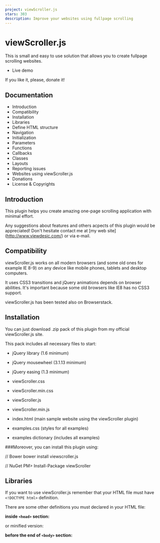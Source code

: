 ```yaml
---
project: viewScroller.js
stars: 303
description: Improve your websites using fullpage scrolling
---
```


viewScroller.js
===============

This is small and easy to use solution that allows you to create fullpage scrolling websites.

-   Live demo

If you like it, please, donate it!

Documentation
-------------

-   Introduction
-   Compatibility
-   Installation
-   Libraries
-   Define HTML structure
-   Navigation
-   Initialization
-   Parameters
-   Functions
-   Callbacks
-   Classes
-   Layouts
-   Reporting issues
-   Websites using viewScroller.js
-   Donations
-   License & Copyrights

Introduction
------------

This plugin helps you create amazing one-page scrolling application with minimal effort.

Any suggestions about features and others acpects of this plugin would be appreciated! Don't hesitate contact me at \[my web site\] (http://www.viewdesic.com/) or via e-mail.

Compatibility
-------------

viewScroller.js works on all modern browsers (and some old ones for example IE 8-9) on any device like mobile phones, tablets and desktop computers.

It uses CSS3 transitions and jQuery animations depends on browser abilities. It's important because some old browsers like IE8 has no CSS3 support.

viewScroller.js has been tested also on Browserstack.

Installation
------------

You can just download .zip pack of this plugin from my official viewScroller.js site.

This pack includes all necessary files to start:

-   jQuery library (1.6 minimum)
-   jQuery mousewheel (3.1.13 minimum)
-   jQuery easing (1.3 minimum)
-   viewScroller.css
-   viewScroller.min.css
-   viewScroller.js
-   viewScroller.min.js
-   index.html (main sample website using the viewScroller plugin)
-   examples.css (styles for all examples)

-   examples dictionary (includes all examples)

###Moreover, you can install this plugin using:

// Bower
bower install viewscroller.js

// NuGet
PM\> Install-Package viewScroller

Libraries
---------

If you want to use viewScroller.js remember that your HTML file must have `<!DOCTYPE html>` definition.

There are some other definitions you must declared in your HTML file:

**inside `<head>` section:**

<link rel\="stylesheet" type\="text/css" href\="viewScroller.css"\>

or minified version:

<link rel\="stylesheet" type\="text/css" href\="viewScroller.min.css"\>

**before the end of `<body>` section:**

<script src\="jquery-3.1.0.min.js"\></script\>
<script src\="jquery.easing.min.js"\></script\>
<script src\="jquery.mousewheel.min.js"\></script\>

or you can use CDN links for these jQuery libraries.

**after that you can put the main viewScroller.js script:**

<script src\="viewScroller.js"\></script\>

or minified version:

<script src\="viewScroller.min.js"\></script\>

Define HTML structure
---------------------

The main node of the structure is `<div class="mainbag"></div>` inside which you can declare rest of the structure.

This example defines HTML structure with 3 mainviews (marked with vs-anchor attribute ex.: 'firstview', 'secondview', 'thirdview') and 3 subviews inside second view (marked with vs-anchor attribute ex.: 'firstsubview', 'secondsubview', 'thirdsubview'):

<div class\="mainbag"\>
	<div vs-anchor\="firstview" class\="mainview"\>View 1</div\>
	<div vs-anchor\="secondview" class\="mainview"\>
		<div class\="subbag"\>
			<div vs-anchor\="firstsubview" class\="subview"\>Subview A</div\>
			<div vs-anchor\="secondsubview" class\="subview"\>Subview B</div\>
			<div vs-anchor\="thirdsubview" class\="subview"\>Subview C</div\>
		</div\>
	</div\>
	<div vs-anchor\="thirdview" class\="mainview"\>View 3</div\>
</div\>

**Remember:**

-   Each mainview div must have class `.mainview` and each subview div must have class `.subview`.
-   All subviews must be placed inside `<div class="subbag"></div>` wrapper.
-   Each view (mainview and subview) must have it's own `vs-anchor` attribute which is equivalent of ID attribute and it's value must be unique in the whole document. This attribute enables us to navigate views.
-   You can also use `section` or `article` elements for mainview or subview sections

Navigation
----------

To create navigation over specific mainviews or subviews use `<a href>` elements, for example:

**For mainviews:**

<a href\="#firstview" class\="vs-anchor"\>View 1</a\>
<a href\="#secondview" class\="vs-anchor"\>View 2</a\>
<a href\="#thirdview" class\="vs-anchor"\>View 3</a\>

**For subviews:**

<div class\="vs-center-wrap"\>
	<div class\="vs-center"\>
		Subview A
		<div class\="pos"\>
			<input type\="button" value\="Previous subview" class\="vs-subview-prev"\>
			<a href\="#subview-a" class\="vs-anchor"\>Subview A</a\>
			<a href\="#subview-b" class\="vs-anchor"\>Subview B</a\>
			<a href\="#subview-c" class\="vs-anchor"\>Subview C</a\>
			<input type\="button" value\="Next subview" class\="vs-subview-next"\>
		</div\>
	</div\>
	...
</div\>

You must know that each `<a href ...>` element must have `vs-anchor` class.

To create navigation for changing mainviews you have to use `vs-mainview-prev` or `vs-mainview-next` class, for example:

<button class\="vs-mainview-prev"\>prev mainview</button\>
<button class\="vs-mainview-next"\>next mainview</button\>

or

<a href\="#" class\="vs-mainview-prev"\>prev mainview</a\>
<a href\="#" class\="vs-mainview-next"\>next mainview</a\>

To create navigation for changing subviews you have to use `vs-subview-prev` or `vs-subview-next` class, for example:

<button class\="vs-subview-prev"\>prev subview</button\>
<button class\="vs-subview-next"\>next subview</button\>

or

<a href\="#" class\="vs-subview-prev"\>prev subview</a\>
<a href\="#" class\="vs-subview-next"\>next subview</a\>

Moreover you can change views programmatically using built-in functions:

**Show next/previous mainview:**

`$.fn.viewScroller.showMainView('next' / 'prev');`  
example:  
`$.fn.viewScroller.showMainView('next');`

**Show next/previous subview:**

`$.fn.viewScroller.showSubView(bag-number, 'next' / 'prev');`  
example:

var currentBagNbr \= $.fn.viewScroller.getCurrentBagNbr();
$.fn.viewScroller.showSubView(currentBagIndex, 'next' / 'prev');

**Show specific view using anchor name:**

`$.fn.viewScroller.showView(anchor);`  
example:  
`$.fn.viewScroller.showView('subview-b');`

Center content of the view
--------------------------

You can center a content inside each view using predefined classes `.vs-center-wrap` and `.vs-center`:

<div vs-anchor\="firstview" class\="mainview"\>
	<div class\="vs-center-wrap"\>
        <div class\="vs-center"\>
			View 1
		</div\>
	</div\>
...
</div\>

or you can use classes from examples.css such as `.box` and `.info`:

<div class\="box"\>
	<div class\="info"\>
		View 1
	</div\>
</div\>

For more information look at the examples' source code. \[the official project website\] (http://www.viewdesic.com/viewscroller/index.html).

Initialization
--------------

To start using viewScroller.js plugin you have to define it like this:

$(document).ready(function() {
	$('.mainbag').viewScroller();
});

You can define many parameters of viewScroller.js directly inside the init function, for example:

$('.mainbag').viewScroller({
	useScrollbar: false, // Use scrollbar to change views
	changeWhenAnim: false, // Change views when they are changing
	loopMainViews: true, // Change horizontal views (mainviews) in loop mode
	loopSubViews: true	// Change vertical views (subviews) in loop mode
});

Parameters
----------

List of all parameters to use inside the viewScroller.js init function:

$('.mainbag').viewScroller({
	// Animation
	animSpeedMainView: 700, // Animation speed of mainviews: 0 - fastest
	animSpeedSubView: 700, // Animation speed of subviews: 0 - fastest
	animEffectMainView: 'easeInOutCubic', // Animation effect of mainviews change - jQuery (easing)
	animEffectSubView: 'easeInOutCubic', // Animation effect of subviews change - jQuery (easing)
	animEffectMainViewCss3: 'ease', // Animation effect of mainviews change - CSS3 (easing)
	animEffectSubViewCss3: 'ease', // Animation effect of subviews change - CSS3 (easing)

	// Steering
	useKeyboard: true, // Use keyboard to change views
	useScrollbar: false, // Use scrollbar to change views
	changeWhenAnim: true, // Change views when they are changing
	loopMainViews: false, // Change horizontal views (mainviews) in loop mode
	loopSubViews: false, // Change vertical views (subviews) in loop mode
	fitToView: true, // Will the browser fit to the closest view (works if the useScrollbar option is true)
	timeToFit: 1000, // Time between stop scrolling and start fitting to the closest view

	// Mainbag dimension
	fixedWidth: 0, // (in px) width of the mainbag - if 0 - then width = 100% of window (in px) = .mainbag { width: XXX }
	spaceMainBag: 0, // (in px) a total value of the right and the left CSS margin dimensions of the .mainbag, for example: if .mainbag { left: XXX, right: YYY} then spaceMainBag = XXX + YYY

	// Callbacks
	beforeChange: null, // Callback which is called before views change
	afterChange: null, // Callback which is called after views change
	beforeResize: null, // Callback which is called before browser window resize
	afterResize: null // Callback which is called after browser window resize
});

Functions
---------

List of all functions to change the most important parameters:

-   setAnimSpeedMainView(value)

ex.: `$.fn.viewScroller.setAnimSpeedMainView(300);`

-   setAnimSpeedSubView(value)

ex.: `$.fn.viewScroller.setAnimSpeedSubView(300);`

-   setAnimEffectMainView(easing\_func\_name)

ex.: `$.fn.viewScroller.setAnimEffectMainView('easeInOutCubic');`

-   setAnimEffectSubView(easing\_func\_name)

ex.: `$.fn.viewScroller.setAnimEffectSubView('easeInOutCubic');`

-   setAnimEffectMainViewCss3(easing\_func\_name)

ex.: `$.fn.viewScroller.setAnimEffectMainViewCss3('ease');`

-   setAnimEffectSubViewCss3(easing\_func\_name)

ex.: `$.fn.viewScroller.setAnimEffectSubViewCss3('ease');`

-   setUseKeyboard(true/false)

ex.: `$.fn.viewScroller.setUseKeyboard(true);`

-   setUseScrollbar(true/false)

ex.: `$.fn.viewScroller.setUseScrollbar(false);`

-   setChangeWhenAnim(true/false)

ex.: `$.fn.viewScroller.setChangeWhenAnim(true);`

-   setLoopSubViews(true/false)

ex.: `$.fn.viewScroller.setLoopSubViews(true);`

-   setLoopMainViews(true/false)

ex.: `$.fn.viewScroller.setLoopMainViews(true);`

-   setFitToView(true/false)

ex.: `$.fn.viewScroller.setFitToView(true);`

-   setTimeToFit(value)

ex.: `$.fn.viewScroller.setTimeToFit(800);`

-   setFixedWidth(value)

ex.: `$.fn.viewScroller.setFixedWidth(140);`

-   setSpaceMainBag(value)

ex.: `$.fn.viewScroller.setSpaceMainBag(140);`

Callbacks
---------

There are four predefined callbacks.

You can use it to take some action, for example:

$('.mainbag').viewScroller({
	beforeChange: function() { // Defines own callback before views change
		console.log('beforeChange fired!');
	},
	afterChange: function() { // Defines own callback after views change
		console.log('afterChange fired!');
	},
	beforeResize: function() { // Defines own callback before browser window resize
		console.log('beforeResize fired!');
	},
	afterResize: function() { // Defines own callback after browser window resize
		console.log('afterResize fired!');
	}
});

There is a possibility to cancel views change by returning `false` on the beforeChange function:

$('.mainbag').viewScroller({
	beforeChange: function() {
		return false; // It means that views changing will be terminated
	}
});

Predefined classes
------------------

List of all predefined classes:

var mainbag\_sel \= '.mainbag', // mainbag class
	subbag\_sel \= '.subbag', // subbag class
	mainview\_sel \= '.mainview', // mainview class
	subview\_sel \= '.subview', // subview class
	anchor\_sel \= '.vs-anchor', // Any anchor class
	active\_sel \= '.vs-active', // Active view class
	center\_sel \= '.vs-center', // Any content class inside a view
	subviewprev\_sel \= '.vs-subview-prev', // Class for the element which changes current subview to the previous subview
	subviewnext\_sel \= '.vs-subview-next', // Class for the element which changes current subview to the next subview
	mainviewprev\_sel \= '.vs-mainview-prev', // Class for the element which changes current mainview to the previous mainview
	mainviewnext\_sel \= '.vs-mainview-next', // Class for the element which changes current mainview to the next mainview
	getallmainviews\_sel \= mainbag\_sel + '>' + mainview\_sel, // Select all mainviews from the mainbag

**Remember that if you want to change some of the classes inside viewScroller.js file you need to change it in your HTML structure also.**

Layouts
-------

You can use viewScroller.js in different layouts.

Look at these examples: (.mainbag - class that includes HTML scrolling views stucture)

### Layout 1 (Live demo)

**space from the left window corner: 100px, width of mainbag = rest space of the window**

$('.mainbag').css({
	'left': '100px'
});
$.fn.viewScroller.setSpaceMainBag(100); // Sets 100px space

### Layout 2 (Live demo)

**space from the right window corner: 100px, width of mainbag = rest space of the window**

$('.mainbag').css({
	'right': '0px'
});
$.fn.viewScroller.setSpaceMainBag(100); // Sets 100px space

### Layout 3 (Live demo)

**space from the right window corner: 100px, space from the left window corner: 100px, width of mainbag = rest space of the window**

$('.mainbag').css({
	'right': '100px',
	'left': '100px'
});
$.fn.viewScroller.setSpaceMainBag(280); // Sets 200px space

### Layout 4 (Live demo)

**space from the right window corner: 100px, width of mainbag is fixed = 350px**

// Sets fixed width of mainview
$.fn.viewScroller.setFixedWidth(350);

// Sets dimension
$('.mainbag').css({
	'right': '100px'
});
$.fn.viewScroller.setSpaceMainBag(0); // Sets to 0 because of fixed width and right margin

Note: Only when the main HTML structure is set to the right, you must use setSpaceMainBag function with 0 value.

### Layout 5 (Live demo)

**space from the left window corner: 100px, width of mainbag is fixed = 350px**

// Sets fixed width of mainview
$.fn.viewScroller.setFixedWidth(350);

// Sets dimension
$('.mainbag').css({
	'left': '100px'
});
$.fn.viewScroller.setSpaceMainBag(100); // Sets to 100px because of fixed width and left margin

### Layout 6 (Live demo)

**fullscreen, width of mainbag = 100% window width**

$('.mainbag').viewScroller({
});

Note: When you use the fullscreen layout you don't have to declare any dimension parameters.

Different height of views
-------------------------

You can define a custom height of each mainview.

To set the custom height of mainviews just use viewsHeight property, ex.:

(Live demo)

$('.mainbag').viewScroller({
    viewsHeight: \[200, 0, 300, 1600, ...\]
	/\* Sets height:
	\* 200px for firstview
	\* 0 - means 100vh for secondview
    \* 300px for thirdview
	\* 1600px for fourthview
	...
	\*/
});

Note: If you use viewsHeight property just remember to declare height value for all the mainviews.

**If you want to set 100vh for some of the view, just put 0 value.**

Reporting issues
----------------

If you have some issue with this plugin just report it on the GitHub.

You can also use \[jsFiddle\] (https://jsfiddle.net/Viewdesic/50s38drr/) to reproduce this issue.

Websites using viewScroller.js
------------------------------

If you want to use viewScroller.js plugin on your site, let me know.

I will put your site address listed below :)

Donations
---------

If you like viewScroller.js just donate it to keep these projects alive!

License & Copyrights
--------------------

\[The MIT License\] (http://opensource.org/licenses/MIT)

Copyright (c) 2016 Marcin Gierczak <marcin.gierczak@viewdesic.com\>

Permission is hereby granted, free of charge, to any person obtaining a copy of this software and associated documentation files (the 'Software'), to deal in the Software without restriction, including without limitation the rights to use, copy, modify, merge, publish, distribute, sublicense, and/or sell copies of the Software, and to permit persons to whom the Software is furnished to do so, subject to the following conditions:

The above copyright notice and this permission notice shall be included in all copies or substantial portions of the Software.

THE SOFTWARE IS PROVIDED 'AS IS', WITHOUT WARRANTY OF ANY KIND, EXPRESS OR IMPLIED, INCLUDING BUT NOT LIMITED TO THE WARRANTIES OF MERCHANTABILITY, FITNESS FOR A PARTICULAR PURPOSE AND NONINFRINGEMENT. IN NO EVENT SHALL THE AUTHORS OR COPYRIGHT HOLDERS BE LIABLE FOR ANY CLAIM, DAMAGES OR OTHER LIABILITY, WHETHER IN AN ACTION OF CONTRACT, TORT OR OTHERWISE, ARISING FROM, OUT OF OR IN CONNECTION WITH THE SOFTWARE OR THE USE OR OTHER DEALINGS IN THE SOFTWARE.

###IMPORTANT! **If you want to make any modification in js/css files remember to kept intact all copyright comments.**

**If you minify js/css files remember to put copyright information at the begining of these files.**
